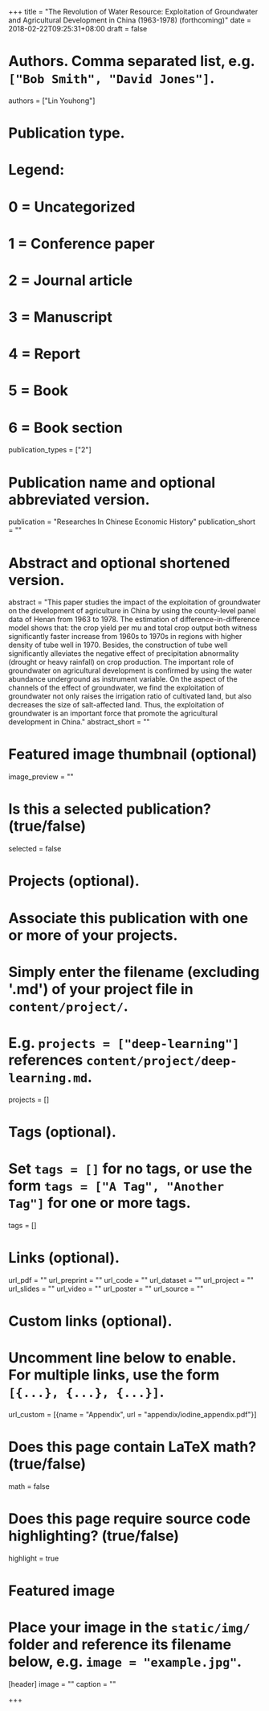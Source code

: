 +++
title = "The Revolution of Water Resource: Exploitation of Groundwater and Agricultural Development in China (1963-1978) (forthcoming)"
date = 2018-02-22T09:25:31+08:00
draft = false

# Authors. Comma separated list, e.g. `["Bob Smith", "David Jones"]`.
authors = ["Lin Youhong"]

# Publication type.
# Legend:
# 0 = Uncategorized
# 1 = Conference paper
# 2 = Journal article
# 3 = Manuscript
# 4 = Report
# 5 = Book
# 6 = Book section
publication_types = ["2"]

# Publication name and optional abbreviated version.
publication = "Researches In Chinese Economic History"
publication_short = ""

# Abstract and optional shortened version.
abstract = "This paper studies the impact of the exploitation of groundwater on the development of agriculture in China by using the county-level panel data of Henan from 1963 to 1978. The estimation of difference-in-difference model shows that: the crop yield per mu and total crop output both witness significantly faster increase from 1960s to 1970s in regions with higher density of tube well in 1970. Besides, the construction of tube well significantly alleviates the negative effect of precipitation abnormality (drought or heavy rainfall) on crop production. The important role of groundwater on agricultural development is confirmed by using the water abundance underground as instrument variable. On the aspect of the channels of the effect of groundwater, we find the exploitation of groundwater not only raises the irrigation ratio of cultivated land, but also decreases the size of salt-affected land. Thus, the exploitation of groundwater is an important force that promote the agricultural development in China."
abstract_short = ""

# Featured image thumbnail (optional)
image_preview = ""

# Is this a selected publication? (true/false)
selected = false

# Projects (optional).
#   Associate this publication with one or more of your projects.
#   Simply enter the filename (excluding '.md') of your project file in `content/project/`.
#   E.g. `projects = ["deep-learning"]` references `content/project/deep-learning.md`.
projects = []

# Tags (optional).
#   Set `tags = []` for no tags, or use the form `tags = ["A Tag", "Another Tag"]` for one or more tags.
tags = []

# Links (optional).
url_pdf = ""
url_preprint = ""
url_code = ""
url_dataset = ""
url_project = ""
url_slides = ""
url_video = ""
url_poster = ""
url_source = ""

# Custom links (optional).
#   Uncomment line below to enable. For multiple links, use the form `[{...}, {...}, {...}]`.
url_custom = [{name = "Appendix", url = "appendix/iodine_appendix.pdf"}]

# Does this page contain LaTeX math? (true/false)
math = false

# Does this page require source code highlighting? (true/false)
highlight = true

# Featured image
# Place your image in the `static/img/` folder and reference its filename below, e.g. `image = "example.jpg"`.
[header]
image = ""
caption = ""

+++
